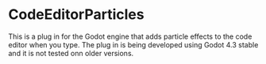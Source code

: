 # CodeEditorParticles
This is a plug in for the Godot engine that adds particle effects to the code editor when you type. The plug in is being developed using Godot 4.3 stable and it is not tested onn older versions.
